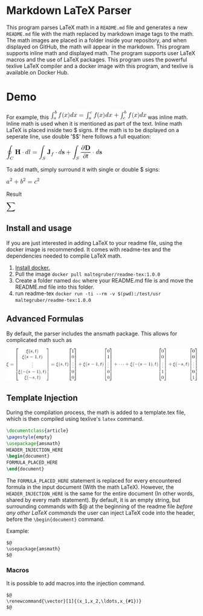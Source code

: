 # Markdown LaTeX Parser

This program parses LaTeX math in a `README.md` file and generates a new `README.md` file with the math replaced by markdown image tags to the math. The math images are placed in a folder inside your repository, and when displayed on GitHub, the math will appear in the markdown. This program supports inline math and displayed math. The program supports user LaTeX macros and the use of LaTeX packages. This program uses the powerful texlive LaTeX compiler and a docker image with this program, and texlive is available on Docker Hub.


# Demo

For example, this ![ \int _{a}^{b}f(x)dx=\int _{a}^{c}f(x)dx+\int _{c}^{b}f(x)dx](doc/teximg/tex_img_0_K2FAY.png) was inline math. Inline math is used when it is mentioned as part of the text. Inline math LaTeX is placed inside two $ signs. If the math is to be displayed on a seperate line, use double '$$' here follows a full equation:


![{\displaystyle \oint _{C}\mathbf {H} \cdot dl=\int _{S}\mathbf {J} _{f}\cdot d\mathbf {s} +\int _{S}{\partial \mathbf {D}  \over \partial t}\cdot d\mathbf {s} }](doc/teximg/tex_img_1_N108E.png)

To add math, simply surround it with single or double $ signs:

![ a^2+b^2=c^2](doc/teximg/tex_img_2_RVIFE.png)

Result

![\sum](doc/teximg/tex_img_3_QV5YF.png)

## Install and usage
If you are just interested in adding LaTeX to your readme file, using the docker image is recommended. It comes with readme-tex and the dependencies needed to compile LaTeX math.

1. [Install docker.](https://docs.docker.com/install/)
2. Pull the image 
`docker pull maltegruber/readme-tex:1.0.0`
3. Create a folder named `doc` where your README.md file is and move the README.md file into this folder.
3. run readme-tex `docker run -ti --rm -v $(pwd):/test/usr maltegruber/readme-tex:1.0.0`


## Advanced Formulas

By default, the parser includes the ansmath package. This allows for complicated math such as

![{\displaystyle {\xi ={\begin{bmatrix}\xi (s,t)\\\xi (s-1,t)\\\vdots \\\xi (-(s-1),t)\\\xi (-s,t)\\\end{bmatrix}}=\xi (s,t){\begin{bmatrix}1\\0\\\vdots \\0\\0\\\end{bmatrix}}+\xi (s-1,t){\begin{bmatrix}0\\1\\\vdots \\0\\0\\\end{bmatrix}}+\cdots +\xi (-(s-1),t){\begin{bmatrix}0\\0\\\vdots \\1\\0\\\end{bmatrix}}+\xi (-s,t){\begin{bmatrix}0\\0\\\vdots \\0\\1\\\end{bmatrix}}}}](doc/teximg/tex_img_4_RHUOA.png)

## Template Injection
During the compilation process, the math is added to a template.tex file, which is then compiled using texlive's `latex` command.
```latex
\documentclass{article}
\pagestyle{empty}
\usepackage{amsmath}
HEADER_INJECTION_HERE
\begin{document}
FORMULA_PLACED_HERE
\end{document}
```
The `FORMULA_PLACED_HERE` statement is replaced for every encountered formula in the input document (With the math LaTeX). However, the `HEADER_INJECTION_HERE` is the same for the entire document (In other words, shared by every math statement). By default, it is an empty string, but surrounding commands with $@ at the beginning of the readme file *before any other LaTeX commands* the user can inject LaTeX code into the header, before the `\begin{document}` command.

Example:
```
$@
\usepackage{amsmath}
$@
```

### Macros
It is possible to add macros into the injection command.
```
$@
\renewcommand{\vector}[1]{(x_1,x_2,\ldots,x_{#1})}
$@
```
